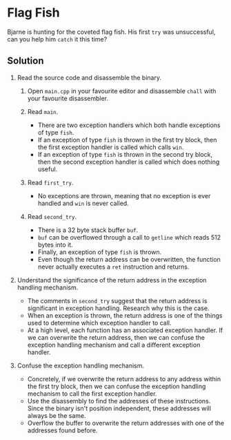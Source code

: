 # Flag Fish
Bjarne is hunting for the coveted flag fish. His first `try` was unsuccessful, can you help him `catch` it this time?

## Solution
1. Read the source code and disassemble the binary.
    1. Open `main.cpp` in your favourite editor and disassemble `chall` with your favourite disassembler.

    2. Read `main`.
        - There are two exception handlers which both handle exceptions of type `fish`.
        - If an exception of type `fish` is thrown in the first try block, then the first exception handler is called which calls `win`.
        - If an exception of type `fish` is thrown in the second try block, then the second exception handler is called which does nothing useful.

    3. Read `first_try`.
        - No exceptions are thrown, meaning that no exception is ever handled and `win` is never called.

    4. Read `second_try`.
        - There is a 32 byte stack buffer `buf`.
        - `buf` can be overflowed through a call to `getline` which reads 512 bytes into it.
        - Finally, an exception of type `fish` is thrown.
        - Even though the return address can be overwritten, the function never actually executes a `ret` instruction and returns.

2. Understand the significance of the return address in the exception handling mechanism.
    - The comments in `second_try` suggest that the return address is significant in exception handling. Research why this is the case.
    - When an exception is thrown, the return address is one of the things used to determine which exception handler to call.
    - At a high level, each function has an associated exception handler. If we can overwrite the return address, then we can confuse the exception handling mechanism and call a different exception handler.

3. Confuse the exception handling mechanism.
    - Concretely, if we overwrite the return address to any address within the first try block, then we can confuse the exception handling mechanism to call the first exception handler.
    - Use the disassembly to find the addresses of these instructions. Since the binary isn't position independent, these addresses will always be the same.
    - Overflow the buffer to overwrite the return addresses with one of the addresses found before.
